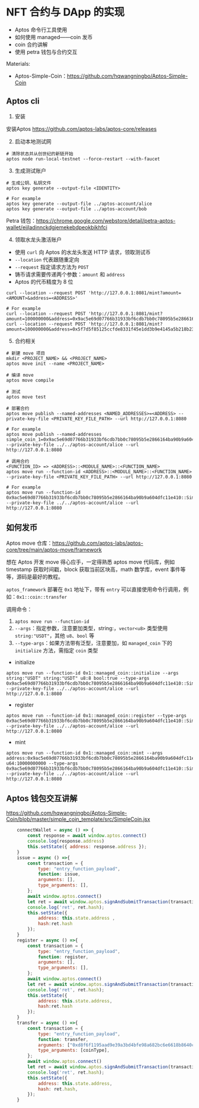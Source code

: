 # NFT 合约与 DApp 的实现

- Aptos 命令行工具使用
- 如何使用 managed——coin 发币
- coin 合约讲解
- 使用 petra 钱包与合约交互

Materials:

- Aptos-Simple-Coin：https://github.com/hqwangningbo/Aptos-Simple-Coin

## Aptos cli

1. 安装

安装Aptos https://github.com/aptos-labs/aptos-core/releases

2. 启动本地测试网

```shell
# 清除状态并从创世纪的新链开始
aptos node run-local-testnet --force-restart --with-faucet
```

3. 生成测试账户

```shell
# 生成公钥、私钥文件
aptos key generate --output-file <IDENTITY>

# For example
aptos key generate --output-file ../aptos-account/alice
aptos key generate --output-file ../aptos-account/bob
```

Petra 钱包：https://chrome.google.com/webstore/detail/petra-aptos-wallet/ejjladinnckdgjemekebdpeokbikhfci

4. 领取水龙头激活账户

- 使用 `curl` 向 Aptos 的水龙头发送 HTTP 请求，领取测试币
- `--location` 代表跟随重定向
- `--request` 指定请求方法为 `POST`
- 铸币请求需要传递两个参数：`amount` 和 `address`
- Aptos 的代币精度为 8 位

```shell
curl --location --request POST 'http://127.0.0.1:8081/mint?amount=<AMOUNT>&address=<ADDRESS>'

# For example
curl --location --request POST 'http://127.0.0.1:8081/mint?amount=100000000&address=0x9ac5e69d07766b31933bf6cdb7bb0c78095b5e2866164ba90b9a604dfc11e410'
curl --location --request POST 'http://127.0.0.1:8081/mint?amount=100000000&address=0x5f7d5f85125ccfde8331f45e1dd3b9e4145a5b218b23711a90667713db484d36'
```

5. 合约相关

```shell
# 新建 move 项目
mkdir <PROJECT_NAME> && <PROJECT_NAME>
aptos move init --name <PROJECT_NAME>
```

```shell
# 编译 move
aptos move compile
```

```shell
# 测试
aptos move test
```

```shell
# 部署合约
aptos move publish --named-addresses <NAMED_ADDRESSES>=<ADDRESS> --private-key-file <PRIVATE_KEY_FILE_PATH> --url http://127.0.0.1:8080

# For example
aptos move publish --named-addresses simple_coin_1=0x9ac5e69d07766b31933bf6cdb7bb0c78095b5e2866164ba90b9a604dfc11e410 --private-key-file ../../aptos-account/alice --url http://127.0.0.1:8080
```

```shell
# 调用合约
<FUNCTION_ID> => <ADDRESS>::<MODULE_NAME>::<FUNCTION_NAME>
aptos move run --function-id <ADDRESS>::<MODULE_NAME>::<FUNCTION_NAME> --private-key-file <PRIVATE_KEY_FILE_PATH> --url http://127.0.0.1:8080

# For example
aptos move run --function-id 0x9ac5e69d07766b31933bf6cdb7bb0c78095b5e2866164ba90b9a604dfc11e410::SimpleCoin2::issue --private-key-file ../../aptos-account/alice --url http://127.0.0.1:8080
```

## 如何发币

Aptos move 仓库：https://github.com/aptos-labs/aptos-core/tree/main/aptos-move/framework

想在 Aptos 开发 move 得心应手，一定得熟悉 aptos move 代码库，例如 timestamp 获取时间戳，block 获取当前区块高，math 数学库，event 事件等等，源码是最好的教程。

`aptos_framework` 部署在 `0x1` 地址下，带有 `entry` 可以直接使用命令行调用，例如：`0x1::coin::transfer`

调用命令：

1. `aptos move run --function-id`
2. `--args`：指定参数，注意要加类型，string:<STRING>，`vector<u8>` 类型使用 `string:"USDT"`，其他 `u8`、`bool` 等
3. `--type-args`：如果方法带有泛型，注意要加，如 `managed_coin` 下的 `initialize` 方法，需指定 `coin` 类型

- initialize

```shell
aptos move run --function-id 0x1::managed_coin::initialize --args string:"USDT" string:"USDT" u8:8 bool:true --type-args 0x9ac5e69d07766b31933bf6cdb7bb0c78095b5e2866164ba90b9a604dfc11e410::SimpleCoin1::USDT --private-key-file ../../aptos-account/alice --url http://127.0.0.1:8080
```

- register

```shell
aptos move run --function-id 0x1::managed_coin::register --type-args 0x9ac5e69d07766b31933bf6cdb7bb0c78095b5e2866164ba90b9a604dfc11e410::SimpleCoin1::USDT --private-key-file ../../aptos-account/alice --url http://127.0.0.1:8080
```

- mint

```shell
aptos move run --function-id 0x1::managed_coin::mint --args address:0x9ac5e69d07766b31933bf6cdb7bb0c78095b5e2866164ba90b9a604dfc11e410 u64:10000000000 --type-args 0x9ac5e69d07766b31933bf6cdb7bb0c78095b5e2866164ba90b9a604dfc11e410::SimpleCoin1::USDT --private-key-file ../../aptos-account/alice --url http://127.0.0.1:8080
```

## Aptos 钱包交互讲解

https://github.com/hqwangningbo/Aptos-Simple-Coin/blob/master/simple_coin_template/src/SimpleCoin.jsx

```javascript
    connectWallet = async () => {
        const response = await window.aptos.connect()
        console.log(response.address)
        this.setState({ address: response.address });
    }
    issue = async () =>{
        const transaction = {
            type: "entry_function_payload",
            function: issue,
            arguments: [],
            type_arguments: [],
        };
        await window.aptos.connect()
        let ret = await window.aptos.signAndSubmitTransaction(transaction);
        console.log('ret', ret.hash);
        this.setState({
            address: this.state.address ,
            hash:ret.hash
        });
    }
    register = async () =>{
        const transaction = {
            type: "entry_function_payload",
            function: register,
            arguments: [],
            type_arguments: [],
        };
        await window.aptos.connect()
        let ret = await window.aptos.signAndSubmitTransaction(transaction);
        console.log('ret', ret.hash);
        this.setState({
            address: this.state.address,
            hash:ret.hash
        });
    }
    transfer = async () =>{
        const transaction = {
            type: "entry_function_payload",
            function: transfer,
            arguments: ["0xd8f6f1195aad9e39a3bd4bfe98a682bc6e6618b8640cf39c26f79a42863d6172","10"],
            type_arguments: [coinType],
        };
        await window.aptos.connect()
        let ret = await window.aptos.signAndSubmitTransaction(transaction);
        console.log('ret', ret.hash);
        this.setState({
            address: this.state.address,
            hash: ret.hash,
        });
    }
```
